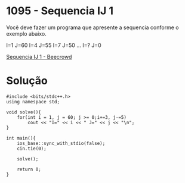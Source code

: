 # 1095 - Sequencia IJ 1

Você deve fazer um programa que apresente a sequencia conforme o exemplo abaixo.

I=1 J=60
I=4 J=55
I=7 J=50
...
I=? J=0

[Sequencia IJ 1 - Beecrowd](https://www.beecrowd.com.br/judge/pt/problems/view/1095)

# Solução

```
#include <bits/stdc++.h>
using namespace std;
 
void solve(){
    for(int i = 1, j = 60; j >= 0;i+=3, j-=5)
        cout << "I=" << i << " J=" << j << "\n";
}
 
int main(){
    ios_base::sync_with_stdio(false);
    cin.tie(0);
    
    solve();
    
    return 0;
}
```